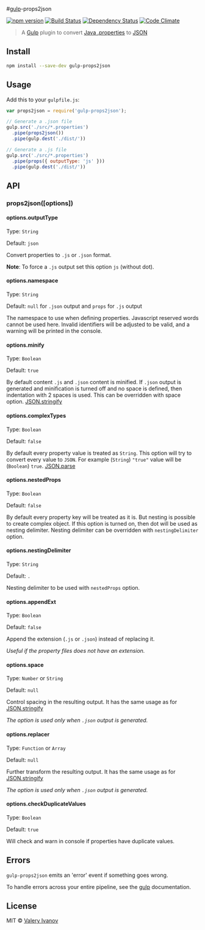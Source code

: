 #[gulp](https://github.com/gulpjs/gulp)-props2json

[![npm version](https://badge.fury.io/js/gulp-props2json.svg)](http://badge.fury.io/js/gulp-props2json)
[![Build Status](https://travis-ci.org/ValeryIvanov/gulp-props2json.svg?branch=master)](https://travis-ci.org/ValeryIvanov/gulp-props2json)
[![Dependency Status](https://david-dm.org/ValeryIvanov/gulp-props2json.svg)](https://david-dm.org/ValeryIvanov/gulp-props2json)
[![Code Climate](https://codeclimate.com/github/ValeryIvanov/gulp-props2json/badges/gpa.svg)](https://codeclimate.com/github/ValeryIvanov/gulp-props2json)

> A [Gulp](https://github.com/gulpjs/gulp) plugin to convert [Java .properties](http://en.wikipedia.org/wiki/.properties) to [JSON](http://en.wikipedia.org/wiki/JSON)


## Install

```sh
npm install --save-dev gulp-props2json
```

## Usage

Add this to your `gulpfile.js`:

```js
var props2json = require('gulp-props2json');

// Generate a .json file
gulp.src('./src/*.properties')
  .pipe(props2json())
  .pipe(gulp.dest('./dist/'))

// Generate a .js file
gulp.src('./src/*.properties')
  .pipe(props({ outputType: 'js' }))
  .pipe(gulp.dest('./dist/'))
```


## API

### props2json([options])


#### options.outputType

Type: `String`

Default: `json`

Convert properties to `.js` or `.json` format.

**Note**: To force a `.js` output set this option `js` (without dot).


#### options.namespace

Type: `String`

Default: `null` for `.json` output and `props` for `.js` output

The namespace to use when defining properties. Javascript reserved words cannot be used here.
Invalid identifiers will be adjusted to be valid, and a warning will be printed in the console.


#### options.minify

Type: `Boolean`

Default: `true`

By default content `.js` and `.json` content is minified.
If `.json` output is generated and minification is turned off and no space is defined, then indentation with 2 spaces is used.
This can be overridden with space option.
[JSON.stringify](https://developer.mozilla.org/en-US/docs/Web/JavaScript/Reference/Global_Objects/JSON/stringify#The_space_argument)


#### options.complexTypes

Type: `Boolean`

Default: `false`

By default every property value is treated as `String`. This option will try to convert every value to `JSON`.
For example (`String`) `"true"` value will be (`Boolean`) `true`.
[JSON.parse](https://developer.mozilla.org/en-US/docs/Web/JavaScript/Reference/Global_Objects/JSON/parse)


#### options.nestedProps

Type: `Boolean`

Default: `false`

By default every property key will be treated as it is. But nesting is possible to create complex object.
If this option is turned on, then dot will be used as nesting delimiter. Nesting delimiter can be overridden with `nestingDelimiter` option.


#### options.nestingDelimiter

Type: `String`

Default: `.`

Nesting delimiter to be used with `nestedProps` option.


#### options.appendExt

Type: `Boolean`

Default: `false`

Append the extension (`.js` or `.json`) instead of replacing it.

_Useful if the property files does not have an extension._


#### options.space

Type: `Number` or `String`

Default: `null`

Control spacing in the resulting output. It has the same usage as for [JSON.stringify](https://developer.mozilla.org/en-US/docs/Web/JavaScript/Reference/Global_Objects/JSON/stringify)

_The option is used only when `.json` output is generated._


#### options.replacer

Type: `Function` or `Array`

Default: `null`

Further transform the resulting output. It has the same usage as for [JSON.stringify](https://developer.mozilla.org/en-US/docs/Web/JavaScript/Reference/Global_Objects/JSON/stringify)

_The option is used only when `.json` output is generated._


#### options.checkDuplicateValues

Type: `Boolean`

Default: `true`

Will check and warn in console if properties have duplicate values.


## Errors

`gulp-props2json` emits an 'error' event if something goes wrong.

To handle errors across your entire pipeline, see the
[gulp](https://github.com/gulpjs/gulp/blob/master/docs/recipes/combining-streams-to-handle-errors.md#combining-streams-to-handle-errors) documentation.


## License

MIT © [Valery Ivanov](https://github.com/ValeryIvanov/)